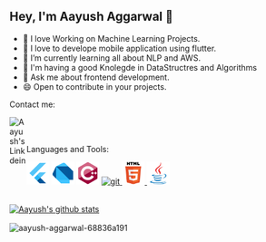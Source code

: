 ## Hey, I'm Aayush Aggarwal 👋





- 🔭 I love Working on Machine Learning Projects.
- 🔭 I love to develope mobile application using flutter.
- 🌱 I’m currently learning all about NLP and AWS.
- 💬 I'm having a good Knolegde in DataStructres and Algorithms
- 💬 Ask me about frontend development.
- 😄 Open to contribute in your projects.




Contact me:






<a href="https://www.linkedin.com/in/aayush-aggarwal-68836a191/">
  <img align="left" alt="Aayush's Linkdein" width="30px" src="https://cdn.jsdelivr.net/npm/simple-icons@v3/icons/linkedin.svg" />
</a>


<br/>
<br/>



Languages and Tools:  

<code><img height="40" width="40" src="https://raw.githubusercontent.com/github/explore/80688e429a7d4ef2fca1e82350fe8e3517d3494d/topics/flutter/flutter.png"></code>
<code><img height="40" width="40" src="https://raw.githubusercontent.com/github/explore/80688e429a7d4ef2fca1e82350fe8e3517d3494d/topics/dart/dart.png"></code>
<img src="https://raw.githubusercontent.com/devicons/devicon/master/icons/cplusplus/cplusplus-original.svg" alt="cplusplus" width="40" height="40"/> </a> <a href="https://www.w3schools.com/css/" target="_blank">  <img src="https://www.vectorlogo.zone/logos/git-scm/git-scm-icon.svg" alt="git" width="40" height="40"/> </a> <a href="https://www.w3.org/html/" target="_blank"> <img src="https://raw.githubusercontent.com/devicons/devicon/master/icons/html5/html5-original-wordmark.svg" alt="html5" width="40" height="40"/> </a> <a href="https://www.adobe.com/in/products/illustrator.html" target="_blank"> 
  <img src="https://raw.githubusercontent.com/devicons/devicon/master/icons/java/java-original.svg" alt="java" width="40" height="40"/> </a>
<a href="https://www.linux.org/" target="_blank">  
  <br/>


<a href="https://github.com/aayush-aggarwa">
 <img align="center" src="https://github-readme-stats.vercel.app/api?username=aayush-aggarwa&show_icons=true&theme=light&line_height=27" alt="Aayush's github stats"/>
</a>
  <p><img align="center" src="https://github-readme-streak-stats.herokuapp.com/?user=aayush-aggarwa&" alt="aayush-aggarwal-68836a191" /></p>

<div align="center">

</div>
